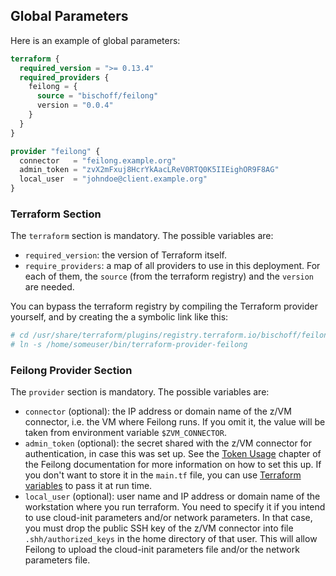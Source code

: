 ## Global Parameters

Here is an example of global parameters:

```terraform
terraform {
  required_version = ">= 0.13.4"
  required_providers {
    feilong = {
      source = "bischoff/feilong"
      version = "0.0.4"
    }
  }
}

provider "feilong" {
  connector   = "feilong.example.org"
  admin_token = "zvX2mFxuj8HcrYkAacLReV0RTQ0K5IIEighOR9F8AG"
  local_user  = "johndoe@client.example.org"
}
```

### Terraform Section

The `terraform` section is mandatory. The possible variables are:

 * `required_version`: the version of Terraform itself.
 * `require_providers`: a map of all providers to use in this deployment. For each of them, the `source` (from the terraform registry) and the `version` are needed.

You can bypass the terraform registry by compiling the Terraform provider yourself, and by creating the a symbolic link like this:

```bash
# cd /usr/share/terraform/plugins/registry.terraform.io/bischoff/feilong/0.0.4/linux_amd64/
# ln -s /home/someuser/bin/terraform-provider-feilong
```


### Feilong Provider Section

The `provider` section is mandatory. The possible variables are:

 * `connector` (optional): the IP address or domain name of the z/VM connector, i.e. the VM where Feilong runs. If you omit it, the value will be taken from environment variable `$ZVM_CONNECTOR`.
 * `admin_token` (optional): the secret shared with the z/VM connector for authentication, in case this was set up. See the [Token Usage](https://cloudlib4zvm.readthedocs.io/en/latest/setuphttpd.html#token-usage) chapter of the Feilong documentation for more information on how to set this up. If you don't want to store it in the `main.tf` file, you can use [Terraform variables](https://developer.hashicorp.com/terraform/language/values/variables) to pass it at run time.
 * `local_user` (optional): user name and IP address or domain name of the workstation where you run terraform. You need to specify it if you intend to use cloud-init parameters and/or network parameters. In that case, you must drop the public SSH key of the z/VM connector into file `.shh/authorized_keys` in the home directory of that user. This will allow Feilong to upload the cloud-init parameters file and/or the network parameters file.
